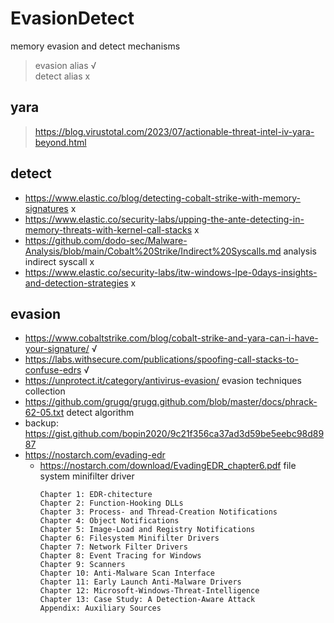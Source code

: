 # EvasionDetect
memory evasion and detect mechanisms

> evasion alias √       
> detect alias x      

## yara  
> https://blog.virustotal.com/2023/07/actionable-threat-intel-iv-yara-beyond.html  


## detect  
* https://www.elastic.co/blog/detecting-cobalt-strike-with-memory-signatures              x
* https://www.elastic.co/security-labs/upping-the-ante-detecting-in-memory-threats-with-kernel-call-stacks  x
* https://github.com/dodo-sec/Malware-Analysis/blob/main/Cobalt%20Strike/Indirect%20Syscalls.md  analysis indirect syscall x
* https://www.elastic.co/security-labs/itw-windows-lpe-0days-insights-and-detection-strategies x 



## evasion  
* https://www.cobaltstrike.com/blog/cobalt-strike-and-yara-can-i-have-your-signature/     √
* https://labs.withsecure.com/publications/spoofing-call-stacks-to-confuse-edrs           √
* https://unprotect.it/category/antivirus-evasion/       evasion techniques collection
* https://github.com/grugq/grugq.github.com/blob/master/docs/phrack-62-05.txt      detect algorithm
* backup: https://gist.github.com/bopin2020/9c21f356ca37ad3d59be5eebc98d8987
* https://nostarch.com/evading-edr
  * https://nostarch.com/download/EvadingEDR_chapter6.pdf     file system minifilter driver
    ```
    Chapter 1: EDR-chitecture
    Chapter 2: Function-Hooking DLLs
    Chapter 3: Process- and Thread-Creation Notifications
    Chapter 4: Object Notifications
    Chapter 5: Image-Load and Registry Notifications
    Chapter 6: Filesystem Minifilter Drivers
    Chapter 7: Network Filter Drivers
    Chapter 8: Event Tracing for Windows
    Chapter 9: Scanners
    Chapter 10: Anti-Malware Scan Interface
    Chapter 11: Early Launch Anti-Malware Drivers
    Chapter 12: Microsoft-Windows-Threat-Intelligence
    Chapter 13: Case Study: A Detection-Aware Attack
    Appendix: Auxiliary Sources
    ```     
